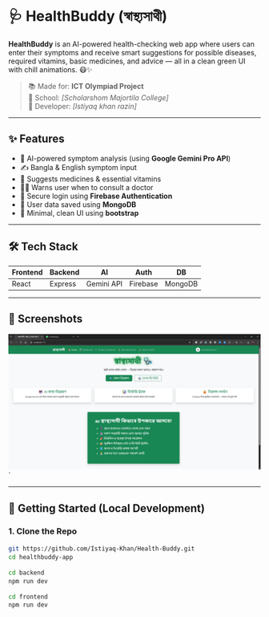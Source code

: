 # 🩺 HealthBuddy (স্বাস্থ্যসাথী)

**HealthBuddy** is an AI-powered health-checking web app where users can enter their symptoms and receive smart suggestions for possible diseases, required vitamins, basic medicines, and advice — all in a clean green UI with chill animations. 😷✨

> 📚 Made for: **ICT Olympiad Project**  
> 🏫 School: _[Scholarshom Majortila College]_  
> 👦 Developer: _[Istiyaq khan razin]_

---

## ✨ Features

- 🤖 AI-powered symptom analysis (using **Google Gemini Pro API**)
- ✍️ Bangla & English symptom input
- 💊 Suggests medicines & essential vitamins
- 🧑‍⚕️ Warns user when to consult a doctor
- 🔐 Secure login using **Firebase Authentication**
- 💾 User data saved using **MongoDB**
- 🌿 Minimal, clean UI using **bootstrap**

---

## 🛠️ Tech Stack

| Frontend | Backend | AI | Auth | DB |
|----------|---------|----|------|----|
| React    | Express | Gemini API | Firebase | MongoDB |

---

## 🧪 Screenshots

 
 ![Screenshot](./screenshot1.png)`

---

## 🚀 Getting Started (Local Development)

### 1. Clone the Repo

```bash
git https://github.com/Istiyaq-Khan/Health-Buddy.git
cd healthbuddy-app
```
```bash
cd backend
npm run dev
```
```bash
cd frontend
npm run dev
```


